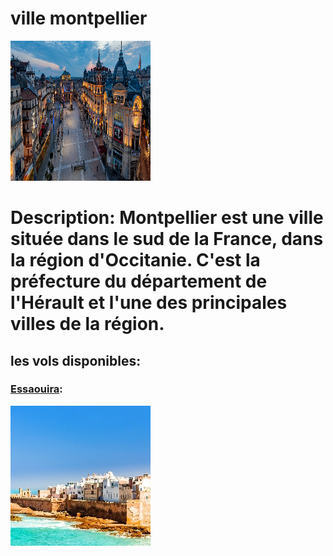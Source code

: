 # ville montpellier
![montpellier](../ressources/montpellier.png)

# Description: Montpellier est une ville située dans le sud de la France, dans la région d'Occitanie. C'est la préfecture du département de l'Hérault et l'une des principales villes de la région.

## les vols disponibles:
### [Essaouira](Essaouira.md):
![essouira](../ressources/essouira.jpeg)
